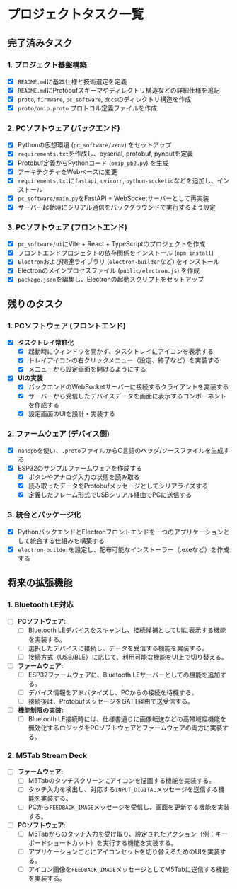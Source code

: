 # プロジェクトタスク一覧

## 完了済みタスク

### 1. プロジェクト基盤構築
- [x] `README.md`に基本仕様と技術選定を定義
- [x] `README.md`にProtobufスキーマやディレクトリ構造などの詳細仕様を追記
- [x] `proto`, `firmware`, `pc_software`, `docs`のディレクトリ構造を作成
- [x] `proto/omip.proto` プロトコル定義ファイルを作成

### 2. PCソフトウェア (バックエンド)
- [x] Pythonの仮想環境 (`pc_software/venv`) をセットアップ
- [x] `requirements.txt`を作成し、pyserial, protobuf, pynputを定義
- [x] Protobuf定義からPythonコード (`omip_pb2.py`) を生成
- [x] アーキテクチャをWebベースに変更
- [x] `requirements.txt`に`fastapi`, `uvicorn`, `python-socketio`などを追加し、インストール
- [x] `pc_software/main.py`をFastAPI + WebSocketサーバーとして再実装
- [x] サーバー起動時にシリアル通信をバックグラウンドで実行するよう設定

### 3. PCソフトウェア (フロントエンド)
- [x] `pc_software/ui`にVite + React + TypeScriptのプロジェクトを作成
- [x] フロントエンドプロジェクトの依存関係をインストール (`npm install`)
- [x] `Electron`および関連ライブラリ (`electron-builder`など) をインストール
- [x] Electronのメインプロセスファイル (`public/electron.js`) を作成
- [x] `package.json`を編集し、Electronの起動スクリプトをセットアップ

## 残りのタスク

### 1. PCソフトウェア (フロントエンド)
- [x] **タスクトレイ常駐化**
    - [x] 起動時にウィンドウを開かず、タスクトレイにアイコンを表示する
    - [x] トレイアイコンの右クリックメニュー（設定、終了など）を実装する
    - [x] メニューから設定画面を開けるようにする
- [x] **UIの実装**
    - [x] バックエンドのWebSocketサーバーに接続するクライアントを実装する
    - [x] サーバーから受信したデバイスデータを画面に表示するコンポーネントを作成する
    - [x] 設定画面のUIを設計・実装する

### 2. ファームウェア (デバイス側)
- [x] `nanopb`を使い、`.proto`ファイルからC言語のヘッダ/ソースファイルを生成する
- [x] ESP32のサンプルファームウェアを作成する
    - [x] ボタンやアナログ入力の状態を読み取る
    - [x] 読み取ったデータをProtobufメッセージとしてシリアライズする
    - [x] 定義したフレーム形式でUSBシリアル経由でPCに送信する

### 3. 統合とパッケージ化
- [x] PythonバックエンドとElectronフロントエンドを一つのアプリケーションとして統合する仕組みを構築する
- [x] `electron-builder`を設定し、配布可能なインストーラー（.exeなど）を作成する

## 将来の拡張機能

### 1. Bluetooth LE対応
- [ ] **PCソフトウェア:**
  - [ ] Bluetooth LEデバイスをスキャンし、接続候補としてUIに表示する機能を実装する。
  - [ ] 選択したデバイスに接続し、データを受信する機能を実装する。
  - [ ] 接続方式（USB/BLE）に応じて、利用可能な機能をUI上で切り替える。
- [ ] **ファームウェア:**
  - [ ] ESP32ファームウェアに、Bluetooth LEサーバーとしての機能を追加する。
  - [ ] デバイス情報をアドバタイズし、PCからの接続を待機する。
  - [ ] 接続後は、ProtobufメッセージをGATT経由で送受信する。
- [ ] **機能制限の実装:**
  - [ ] Bluetooth LE接続時には、仕様書通りに画像転送などの高帯域幅機能を無効化するロジックをPCソフトウェアとファームウェアの両方に実装する。

### 2. M5Tab Stream Deck
- [ ] **ファームウェア:**
  - [ ] M5Tabのタッチスクリーンにアイコンを描画する機能を実装する。
  - [ ] タッチ入力を検出し、対応する`INPUT_DIGITAL`メッセージを送信する機能を実装する。
  - [ ] PCから`FEEDBACK_IMAGE`メッセージを受信し、画面を更新する機能を実装する。
- [ ] **PCソフトウェア:**
  - [ ] M5Tabからのタッチ入力を受け取り、設定されたアクション（例：キーボードショートカット）を実行する機能を実装する。
  - [ ] アプリケーションごとにアイコンセットを切り替えるためのUIを実装する。
  - [ ] アイコン画像を`FEEDBACK_IMAGE`メッセージとしてM5Tabに送信する機能を実装する。